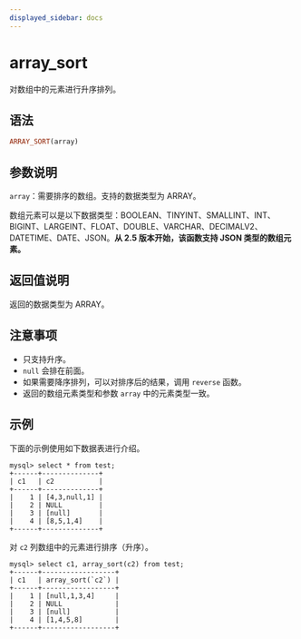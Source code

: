 ```yaml
---
displayed_sidebar: docs
---
```


# array_sort



对数组中的元素进行升序排列。

## 语法

```Haskell
ARRAY_SORT(array)
```

## 参数说明

`array`：需要排序的数组。支持的数据类型为 ARRAY。

数组元素可以是以下数据类型：BOOLEAN、TINYINT、SMALLINT、INT、BIGINT、LARGEINT、FLOAT、DOUBLE、VARCHAR、DECIMALV2、DATETIME、DATE、JSON。**从 2.5 版本开始，该函数支持 JSON 类型的数组元素。**

## 返回值说明

返回的数据类型为 ARRAY。

## 注意事项

* 只支持升序。
* `null` 会排在前面。
* 如果需要降序排列，可以对排序后的结果，调用 `reverse` 函数。
* 返回的数组元素类型和参数 `array` 中的元素类型一致。

## 示例

下面的示例使用如下数据表进行介绍。

```Plain Text
mysql> select * from test;
+------+--------------+
| c1   | c2           |
+------+--------------+
|    1 | [4,3,null,1] |
|    2 | NULL         |
|    3 | [null]       |
|    4 | [8,5,1,4]    |
+------+--------------+
```

对 `c2` 列数组中的元素进行排序（升序）。

```Plain Text
mysql> select c1, array_sort(c2) from test;
+------+------------------+
| c1   | array_sort(`c2`) |
+------+------------------+
|    1 | [null,1,3,4]     |
|    2 | NULL             |
|    3 | [null]           |
|    4 | [1,4,5,8]        |
+------+------------------+
```